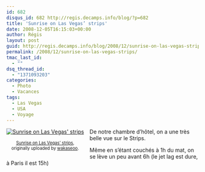 ```yaml
---
id: 682
disqus_id: 682 http://regis.decamps.info/blog/?p=682
title: 'Sunrise on Las Vegas’ strips'
date: 2008-12-05T16:15:03+00:00
author: Régis
layout: post
guid: http://regis.decamps.info/blog/2008/12/sunrise-on-las-vegas-strips/
permalink: /2008/12/sunrise-on-las-vegas-strips/
tmac_last_id:
  - ""
dsq_thread_id:
  - "1371093203"
categories:
  - Photo
  - Vacances
tags:
  - Las Vegas
  - USA
  - Voyage
---
```

<div style="float: left; text-align: center; margin-right: 15px; margin-bottom: 15px;">
  <a href="http://www.flickr.com/photos/wakaseoo/3095320611/" title="photo sharing"><img src="http://farm4.static.flickr.com/3118/3095320611_186d887a8e_t.jpg" alt="Sunrise on Las Vegas' strips" /></a><br /> <span style="font-size: 0.8em; margin-top: 0px;"><br /> <a href="http://www.flickr.com/photos/wakaseoo/3095320611/">Sunrise on Las Vegas’ strips</a>,<br /> originally uploaded by <a href="http://www.flickr.com/people/wakaseoo/">wakaseoo</a>.<br /> </span>
</div>

De notre chambre d’hôtel, on a une très belle vue sur le Strips.

Même en s’étant couchés à 1h du mat, on se lève un peu avant 6h (le jet lag est dure, à Paris il est 15h)
  
<br clear="all" />
